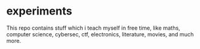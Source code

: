 # experiments
This repo contains stuff which i teach myself in free time, like maths, computer science, cybersec, ctf, electronics, literature, movies, and much more.
